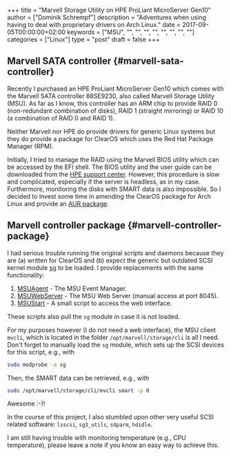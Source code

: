+++
title = "Marvell Storage Utility on HPE ProLiant MicroServer Gen10"
author = ["Dominik Schrempf"]
description = "Adventures when using having to deal with proprietary drivers on Arch Linux."
date = 2017-09-05T00:00:00+02:00
keywords = ["MSU", "", "", "", "", "", "", "", ""]
categories = ["Linux"]
type = "post"
draft = false
+++

## Marvell SATA controller {#marvell-sata-controller}

Recently I purchased an HPE ProLiant MicroServer Gen10 which comes with the
Marvell SATA controller 88SE9230, also called Marvell Storage Utility (MSU). As
far as I know, this controller has an ARM chip to provide RAID 0 (non-redundant
combination of disks), RAID 1 (straight mirroring) or RAID 10 (a combination of
RAID 0 and RAID 1).

Neither Marvell nor HPE do provide drivers for generic Linux systems but they do
provide a package for ClearOS which uses the Red Hat Package Manager (RPM).

Initially, I tried to manage the RAID using the Marvell BIOS utility which can
be accessed by the EFI shell. The BIOS utility and the user guide can be
downloaded from the [HPE support center](https://www.hpe.com/us/en/support.html). However, this procedure is slow and
complicated, especially if the server is headless, as in my case. Furthermore,
monitoring the disks with SMART data is also impossible. So I decided to invest
some time in amending the ClearOS package for Arch Linux and provide an [AUR
package](https://aur.archlinux.org/packages/marvell-msu/).


## Marvell controller package {#marvell-controller-package}

I had serious trouble running the original scripts and daemons because they are
(a) written for ClearOS and (b) expect the generic but outdated SCSI kernel
module [sg](http://www.tldp.org/HOWTO/SCSI-2.4-HOWTO/sg.html) to be loaded. I provide replacements with the same functionality:

1.  [MSUAgent](https://aur.archlinux.org/cgit/aur.git/tree/MSUAgent?h=marvell-msu) - The MSU Event Manager.
2.  [MSUWebServer](https://aur.archlinux.org/cgit/aur.git/tree/MSUWebService?h=marvell-msu) - The MSU Web Server (manual access at port 8045).
3.  [MSUStart](https://aur.archlinux.org/cgit/aur.git/tree/MSUStart?h=marvell-msu) - A small script to access the web interface.

These scripts also pull the `sg` module in case it is not loaded.

For my purposes however (I do not need a web interface), the MSU client `mvcli`,
which is located in the folder `/opt/marvell/storage/cli` is all I need. Don't
forget to manually load the `sg` module, which sets up the SCSI devices for this
script, e.g., with

```bash
sudo modprobe -a sg
```

Then, the SMART data can be retrieved, e.g., with

```bash
sudo /opt/marvell/storage/cli/mvcli smart -p 0
```

Awesome :-)!

In the course of this project, I also stumbled upon other very useful SCSI
related software: `lsscsi`, `sg3_utils`, `sdparm`, `hdidle`.

I am still having trouble with monitoring temperature (e.g., CPU temperature),
please leave a note if you know an easy way to achieve this.
